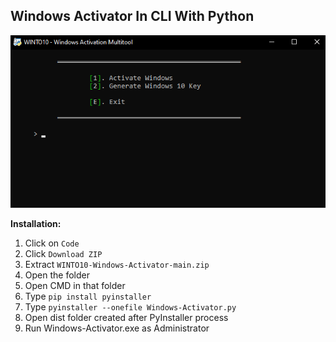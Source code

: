 
<h2>Windows Activator In CLI With Python</h2>

![alt text](https://github.com/NonTrusted/WINTO10-Windows-Activator/blob/main/git/screenshot.png?raw=true)

**Installation:**

1. Click on `Code`
2. Click `Download ZIP`
3. Extract `WINTO10-Windows-Activator-main.zip`
4. Open the folder
5. Open CMD in that folder
6. Type `pip install pyinstaller`
7. Type `pyinstaller --onefile Windows-Activator.py`
8. Open dist folder created after PyInstaller process
9. Run Windows-Activator.exe as Administrator
